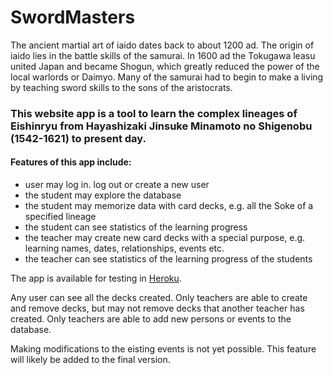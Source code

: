 # SwordMasters

The ancient martial art of iaido dates back to about 1200 ad. The origin of iaido lies in the battle skills of the samurai. In 1600 ad the Tokugawa leasu united Japan and became Shogun, which greatly reduced the power of the local warlords or Daimyo. Many of the samurai had to begin to make a living by teaching sword skills to the sons of the aristocrats.

### This website app is a tool to learn the complex lineages of Eishinryu from Hayashizaki Jinsuke Minamoto no Shigenobu (1542-1621) to present day.

#### Features of this app include:

- user may log in. log out or create a new user
- the student may explore the database
- the student may memorize data with card decks, e.g. all the Soke of a specified lineage
- the student can see statistics of the learning progress
- the teacher may create new card decks with a special purpose, e.g. learning names, dates, relationships, events etc.
- the teacher can see statistics of the learning progress of the students

The app is available for testing in [Heroku](https://swordmasters.herokuapp.com/).

Any user can see all the decks created. Only teachers are able to create and remove decks, but may not remove decks that another teacher has created. Only teachers are able to add new persons or events to the database.

Making modifications to the eisting events is not yet possible. This feature will likely be added to the final version.